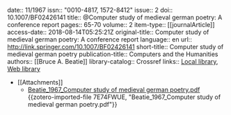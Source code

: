 date:: 11/1967
issn:: "0010-4817, 1572-8412"
issue:: 2
doi:: 10.1007/BF02426141
title:: @Computer study of medieval german poetry: A conference report
pages:: 65-70
volume:: 2
item-type:: [[journalArticle]]
access-date:: 2018-08-14T05:25:21Z
original-title:: Computer study of medieval german poetry: A conference report
language:: en
url:: http://link.springer.com/10.1007/BF02426141
short-title:: Computer study of medieval german poetry
publication-title:: Computers and the Humanities
authors:: [[Bruce A. Beatie]]
library-catalog:: Crossref
links:: [Local library](zotero://select/groups/2386895/items/9TBTW5L9), [Web library](https://www.zotero.org/groups/2386895/items/9TBTW5L9)

- [[Attachments]]
	- [Beatie_1967_Computer study of medieval german poetry.pdf](https://zero.sci-hub.se/684/673c380e33bd5c0cb2560ad48d477600/beatie1967.pdf#navpanes=0&view=FitH) {{zotero-imported-file 7E74FWUE, "Beatie_1967_Computer study of medieval german poetry.pdf"}}